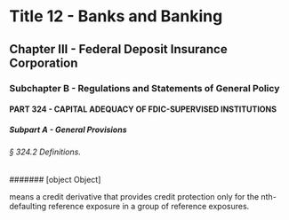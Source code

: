 
# Title 12 - Banks and Banking
## Chapter III - Federal Deposit Insurance Corporation
### Subchapter B - Regulations and Statements of General Policy
#### PART 324 - CAPITAL ADEQUACY OF FDIC-SUPERVISED INSTITUTIONS
##### Subpart A - General Provisions
###### § 324.2 Definitions.
####### [object Object]

means a credit derivative that provides credit protection only for the nth-defaulting reference exposure in a group of reference exposures.
